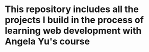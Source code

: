 # This repository includes all the projects I build in the process of learning web development with Angela Yu's course
